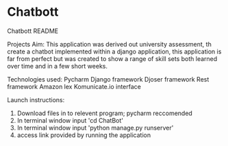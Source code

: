 # Chatbott
Chatbott README

Projects Aim:
This application was derived out university assessment, th create a chatbot implemented within a django application, this application is far from perfect but was created to show a range of skill sets both learned over time and in a few short weeks. 

Technologies used:
Pycharm
Django framework
Djoser framework
Rest framework
Amazon lex
Komunicate.io interface


Launch instructions:
1. Download files in to relevent program; pycharm reccomended
2. In terminal window input 'cd ChatBot'
3. In terminal window input 'python manage.py runserver'
4. access link provided by running the application


